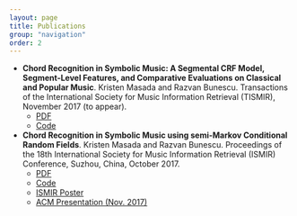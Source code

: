 ```yaml
---
layout: page
title: Publications
group: "navigation"
order: 2
---
```


* **Chord Recognition in Symbolic Music: A Segmental CRF Model, Segment-Level Features, and Comparative Evaluations on Classical and Popular Music**. Kristen Masada and Razvan Bunescu. Transactions of the International Society for Music Information Retrieval (TISMIR), November 2017 (to appear).
  * [PDF](./publications/tismir18/tismir18.pdf)
  * [Code](https://github.com/kristenmasada/chord_recognition_semi_crf)
* **Chord Recognition in Symbolic Music using semi-Markov Conditional Random Fields**. Kristen Masada and Razvan Bunescu. Proceedings of the 18th International Society for Music Information Retrieval (ISMIR) Conference, Suzhou, China, October 2017. 
  * [PDF](./publications/ismir17/ismir17.pdf) 
  * [Code](https://github.com/kristenmasada/chord_recognition_semi_crf)
  * [ISMIR Poster](./publications/ismir17/ismir17_poster.pdf)
  * [ACM Presentation (Nov. 2017)](./publications/ismir17/ismir17_acm_presentation.pdf) 
